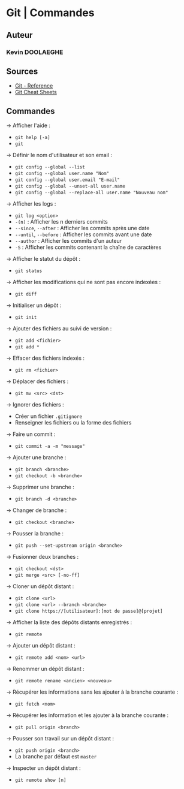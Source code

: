 # Git | Commandes

## Auteur
### Kevin DOOLAEGHE

## Sources
* [Git - Reference](https://git-scm.com/docs)
* [Git Cheat Sheets](https://training.github.com/)

## Commandes

→ Afficher l'aide :
* `git help [-a]`
* `git`

→ Définir le nom d'utilisateur et son email :
* `git config --global --list`
* `git config --global user.name "Nom"`
* `git config --global user.email "E-mail"`
* `git config --global --unset-all user.name`
* `git config --global --replace-all user.name "Nouveau nom"`

→ Afficher les logs :
* `git log <option>`
* `-(n)` : Afficher les n derniers commits
* `--since`, `--after` : Afficher les commits après une date
* `--until`, `--before` : Afficher les commits avant une date
* `--author` : Afficher les commits d'un auteur
* `-S` : Afficher les commits contenant la chaîne de caractères

→ Afficher le statut du dépôt :
* `git status`

→ Afficher les modifications qui ne sont pas encore indexées :
* `git diff`

→ Initialiser un dépôt :
* `git init`

→ Ajouter des fichiers au suivi de version :
* `git add <fichier>`
* `git add *`

→ Effacer des fichiers indexés :
* `git rm <fichier>`

→ Déplacer des fichiers :
* `git mv <src> <dst>`

→ Ignorer des fichiers :
* Créer un fichier `.gitignore`
* Renseigner les fichiers ou la forme des fichiers

→ Faire un commit :
* `git commit -a -m "message"`

→ Ajouter une branche :
* `git branch <branche>`
* `git checkout -b <branche>`

→ Supprimer une branche :
* `git branch -d <branche>`

→ Changer de branche :
* `git checkout <branche>`

→ Pousser la branche :
* `git push --set-upstream origin <branche>`

→ Fusionner deux branches :
* `git checkout <dst>`
* `git merge <src> [-no-ff]`

→ Cloner un dépôt distant :
* `git clone <url>`
* `git clone <url> --branch <branche>`
* `git clone https://[utilisateur]:[mot de passe]@[projet]`

→ Afficher la liste des dépôts distants enregistrés :
* `git remote`

→ Ajouter un dépôt distant :
* `git remote add <nom> <url>`

→ Renommer un dépôt distant :
* `git remote rename <ancien> <nouveau>`

→ Récupérer les informations sans les ajouter à la branche courante :
* `git fetch <nom>`

→ Récupérer les information et les ajouter à la branche courante :
* `git pull origin <branch>`

→ Pousser son travail sur un dépôt distant :
* `git push origin <branch>`
* La branche par défaut est `master`

→ Inspecter un dépôt distant :
* `git remote show [n]`
